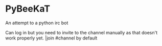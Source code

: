 # PyBeeKaT
An attempt to a python irc bot

Can log in but you need to invite to the channel manually as that doesn't work properly yet. |join #channel  by default